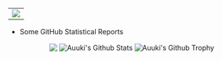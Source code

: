 <table>
<td>
<a href="https://open.spotify.com/user/0zveql3ijdtupwyyxl3awwufk">
    <img src="https://novatorem-three-sooty.vercel.app/api/spotify"/>
</a>
</td>
<table>

* Some GitHub Statistical Reports
<p align="center">
<img align="center" src="https://github-readme-stats.vercel.app/api/top-langs/?username=AwesomeAuuki&hide_langs_below=1&theme=default&line_height=27&layout=compact"/>
<img align="center" src="https://github-readme-stats.vercel.app/api?username=AwesomeAuuki&show_icons=true&count_private=true&include_all_commits=true&line_height=21" alt="Auuki's Github Stats"/>
<img align="center" src="https://github-profile-trophy.vercel.app/?username=AwesomeAuuki&column=7" alt="Auuki's Github Trophy"/>
</p>    
